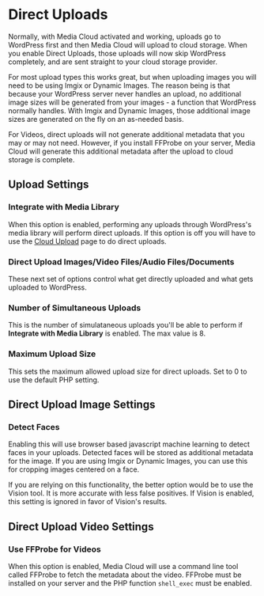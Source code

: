 # Direct Uploads
Normally, with Media Cloud activated and working, uploads go to WordPress first and then Media Cloud will upload to cloud storage.  When you enable Direct Uploads, those uploads will now skip WordPress completely, and are sent straight to your cloud storage provider.

For most upload types this works great, but when uploading images you will need to be using Imgix or Dynamic Images.  The reason being is that because your WordPress server never handles an upload, no additional image sizes will be generated from your images - a function that WordPress normally handles.  With Imgix and Dynamic Images, those additional image sizes are generated on the fly on an as-needed basis.

For Videos, direct uploads will not generate additional metadata that you may or may not need.  However, if you install FFProbe on your server, Media Cloud will generate this additional metadata after the upload to cloud storage is complete.

## Upload Settings

### Integrate with Media Library
When this option is enabled, performing any uploads through WordPress's media library will perform direct uploads.  If this option is off you will have to use the [Cloud Upload](admin:upload.php?page=media-cloud-upload) page to do direct uploads.

### Direct Upload Images/Video Files/Audio Files/Documents
These next set of options control what get directly uploaded and what gets uploaded to WordPress.

### Number of Simultaneous Uploads
This is the number of simulataneous uploads you'll be able to perform if **Integrate with Media Library** is enabled.  The max value is 8.

### Maximum Upload Size
This sets the maximum allowed upload size for direct uploads.  Set to 0 to use the default PHP setting.

## Direct Upload Image Settings

### Detect Faces
Enabling this will use browser based javascript machine learning to detect faces in your uploads.  Detected faces will be stored as additional metadata for the image. If you are using Imgix or Dynamic Images, you can use this for cropping images centered on a face. 

If you are relying on this functionality, the better option would be to use the Vision tool. It is more accurate with less false positives. If Vision is enabled, this setting is ignored in favor of Vision's results.

## Direct Upload Video Settings

### Use FFProbe for Videos
When this option is enabled, Media Cloud will use a command line tool called FFProbe to fetch the metadata about the video.  FFProbe must be installed on your server and the PHP function `shell_exec` must be enabled.

